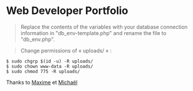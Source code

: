 # Web Developer Portfolio

> Replace the contents of the variables with your database connection information in "db_env-template.php" and rename the file to "db_env.php".

> Change permissions of « uploads/ » :
```
$ sudo chgrp $(id -u) -R uploads/
$ sudo chown www-data -R uploads/
$ sudo chmod 775 -R uploads/
```

Thanks to [Maxime](https://github.com/MaximeDAM) et [Michaël](https://github.com/MichaelLhommeOFP)